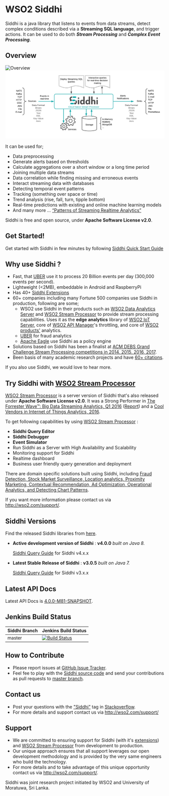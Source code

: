 WSO2 Siddhi 
===========

Siddhi is a java library that listens to events from data streams, detect complex conditions described via a **Streaming
 SQL language**, and trigger actions. It can be used to do both **_Stream Processing_** and 
 **_Complex Event Processing_**.  
 
## Overview 

![](images/siddhi-overview.png?raw=true "Overview")
![](docs/images/siddhi-overview.png?raw=true "Overview")

It can be used for;
 
* Data preprocessing
* Generate alerts based on thresholds
* Calculate aggregations over a short window or a long time period
* Joining multiple data streams
* Data correlation while finding missing and erroneous events
* Interact streaming data with databases
* Detecting temporal event patterns
* Tracking (something over space or time)
* Trend analysis (rise, fall, turn, tipple bottom)
* Real-time predictions with existing and online machine learning models
* And many more ... <a target="_blank" href="http://www.kdnuggets.com/2015/08/patterns-streaming-realtime-analytics.html">“Patterns of Streaming Realtime Analytics”</a>

Siddhi is free and open source, under **Apache Software License v2.0**.

## Get Started!

Get started with Siddhi in few minutes by following <a target="_blank" href="https://wso2.github.io/siddhi/documentation/siddhi-quckstart-4.0/">Siddhi Quick Start Guide</a>

## Why use Siddhi ? 

* Fast, that <a target="_blank" href="http://wso2.com/library/conference/2017/2/wso2con-usa-2017-scalable-real-time-complex-event-processing-at-uber?utm_source=gitanalytics&utm_campaign=gitanalytics_Jul17">UBER</a> 
use it to process 20 Billion events per day (300,000 events per second). 
* Lightweight (<2MB), embeddable in Android and RaspberryPi
* Has 40+ <a target="_blank" href="https://wso2.github.io/siddhi/extensions/">Siddhi Extensions</a>
* 60+ companies including many Fortune 500 companies use Siddhi in production, following are some; 
    * WSO2 use Siddhi in their products such as <a target="_blank" href="http://wso2.com/analytics?utm_source=gitanalytics&utm_campaign=gitanalytics_Jul17">WSO2 Data Analytics Server</a> 
   and <a target="_blank" href="https://github.com/wso2/product-sp">WSO2 Stream Processor</a> to provide stream processing capabilities. 
   Uses it as the **edge analytics** library of [WSO2 IoT Server](http://wso2.com/iot?utm_source=gitanalytics&utm_campaign=gitanalytics_Jul17), 
   core of <a target="_blank" href="http://wso2.com/api-management?utm_source=gitanalytics&utm_campaign=gitanalytics_Jul17">WSO2 API Manager</a>'s throttling, and core of 
   <a target="_blank" href="http://wso2.com/platform?utm_source=gitanalytics&utm_campaign=gitanalytics_Jul17">WSO2 products'</a> analytics.
    * <a target="_blank" href="http://wso2.com/library/conference/2017/2/wso2con-usa-2017-scalable-real-time-complex-event-processing-at-uber?utm_source=gitanalytics&utm_campaign=gitanalytics_Jul17">UBER</a> for fraud analytics
    * <a target="_blank" href="http://eagle.apache.org/docs/index.html">Apache Eagle</a> use Siddhi as a policy engine
* Solutions based on Siddhi has been a finalist at <a target="_blank" href="http://dl.acm.org/results.cfm?query=(%252Bgrand%20%252Bchallenge%20%252Bwso2)&within=owners.owner=HOSTED&filtered=&dte=&bfr=">ACM DEBS Grand Challenge Stream Processing competitions in 2014, 2015, 2016, 2017</a>.
* Been basis of many academic research projects and have <a target="_blank" href="https://scholar.google.com/scholar?cites=5113376427716987836&as_sdt=2005&sciodt=0,5&hl=en">60+ citations</a>. 

If you also use Siddhi, we would love to hear more. 

## Try Siddhi with <a target="_blank" href="https://github.com/wso2/product-sp">WSO2 Stream Processor</a>

<a target="_blank" href="https://github.com/wso2/product-sp">WSO2 Stream Processor</a> is a server version of Siddhi that's also released under 
 **Apache Software License v2.0**. It was a Strong Performer in <a target="_blank" href="https://go.forrester.com/blogs/16-04-16-15_true_streaming_analytics_platforms_for_real_time_everything/">The Forrester Wave™: Big Data Streaming Analytics, Q1 2016</a> 
 (<a target="_blank" href="https://www.forrester.com/report/The+Forrester+Wave+Big+Data+Streaming+Analytics+Q1+2016/-/E-RES129023">Report</a>) 
and a <a target="_blank" href="https://www.gartner.com/doc/3314217/cool-vendors-internet-things-analytics">Cool Vendors in Internet of Things Analytics, 2016</a>. 

To get following capabilities by using <a target="_blank" href="https://github.com/wso2/product-sp">WSO2 Stream Processor</a> :  

* **Siddhi Query Editor** 
* **Siddhi Debugger**
* **Event Simulator** 
* Run Siddhi as a Server with High Availability and Scalability
* Monitoring support for Siddhi
* Realtime dashboard 
* Business user friendly query generation and deployment

There are domain specific solutions built using Siddhi, including <a target="_blank" href="https://wso2.com/analytics/solutions?utm_source=gitanalytics&utm_campaign=gitanalytics_Jul17">Fraud Detection, Stock Market Surveillance, Location analytics, Proximity Marketing, Contextual Recommendation, Ad Optimization, Operational Analytics, and Detecting Chart Patterns</a>. 

If you want more information please contact us via <a target="_blank" href="http://wso2.com/support?utm_source=gitanalytics&utm_campaign=gitanalytics_Jul17">http://wso2.com/support/</a>.

## Siddhi Versions

Find the released Siddhi libraries from <a target="_blank" href="http://maven.wso2.org/nexus/content/groups/wso2-public/org/wso2/siddhi/">here</a>.

 <a target="_blank" href=""></a> 
 
* **Active development version of Siddhi** : **v4.0.0**  _built on Java 8._ 
 
    <a target="_blank" href="https://wso2.github.io/siddhi/documentation/siddhi-4.0/">Siddhi Query Guide</a> for Siddhi v4.x.x

* **Latest Stable Release of Siddhi** : **v3.0.5** _built on Java 7._

    <a target="_blank" href="https://docs.wso2.com/display/DAS310/Siddhi+Query+Language">Siddhi Query Guide</a> for Siddhi v3.x.x

## Latest API Docs 

Latest API Docs is <a target="_blank" href="https://wso2.github.io/siddhi/api/4.0.0-M81-SNAPSHOT">4.0.0-M81-SNAPSHOT</a>.

## Jenkins Build Status

|  Siddhi Branch | Jenkins Build Status |
| :---------------------------------------- |:---------------------------------------
| master         | [![Build Status](https://wso2.org/jenkins/view/wso2-dependencies/job/siddhi/job/siddhi/badge/icon)](https://wso2.org/jenkins/view/wso2-dependencies/job/siddhi/job/siddhi )|

## How to Contribute
* Please report issues at <a target="_blank" href="https://github.com/wso2/siddhi/issues">GitHub Issue Tracker</a>.
* Feel fee to play with the <a target="_blank" href="https://github.com/wso2/siddhi">Siddhi source code</a> and send your contributions as pull requests to <a target="_blank" href="https://github.com/wso2/siddhi/tree/master">master branch</a>. 
 
## Contact us 
 * Post your questions with the <a target="_blank" href="http://stackoverflow.com/search?q=siddhi">"Siddhi"</a> tag in <a target="_blank" href="http://stackoverflow.com/search?q=siddhi">Stackoverflow</a>. 
 * For more details and support contact us via <a target="_blank" href="http://wso2.com/support?utm_source=gitanalytics&utm_campaign=gitanalytics_Jul17">http://wso2.com/support/</a>
 
## Support 
* We are committed to ensuring support for Siddhi (with it's <a target="_blank" href="https://wso2.github.io/siddhi/extensions/">extensions</a>) and <a target="_blank" href="https://github.com/wso2/product-sp">WSO2 Stream Processor</a> from development to production. 
* Our unique approach ensures that all support leverages our open development methodology and is provided by the very same engineers who build the technology. 
* For more details and to take advantage of this unique opportunity contact us via <a target="_blank" href="http://wso2.com/support?utm_source=gitanalytics&utm_campaign=gitanalytics_Jul17">http://wso2.com/support/</a>. 

Siddhi was joint research project initiated by WSO2 and University of Moratuwa, Sri Lanka.
